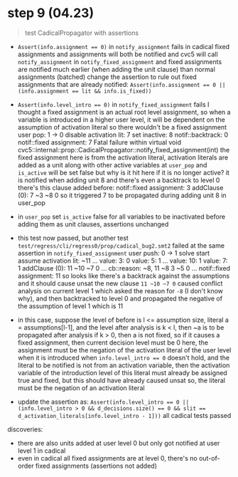 # step 9 (04.23)

> test CadicalPropagator with assertions

- `Assert(info.assignment == 0)` in `notify_assignment` fails
  in cadical fixed assignments and assignments will both be notified and cvc5 will call `notify_assignment` in `notify_fixed_assignment`
  and fixed assignments are notified much earlier (when adding the unit clause) than normal assignments (batched)
  change the assertion to rule out fixed assignments that are already notified:
  `Assert(info.assignment == 0 || (info.assignment == lit && info.is_fixed))`

- `Assert(info.level_intro == 0)` in `notify_fixed_assignment` fails
  I thought a fixed assignment is an actual root level assignment, so when a variable is introduced in a higher user level, it will be dependent on the assumption of activation literal so there wouldn't be a fixed assignment
    user pop: 1 -> 0
    disable activation lit: 7
    set inactive: 8
    notif::backtrack: 0
    notif::fixed assignment: 7
    Fatal failure within virtual void cvc5::internal::prop::CadicalPropagator::notify_fixed_assignment(int)
  the fixed assignment here is from the activation literal, activation literals are added as a unit along with other active variables at `user_pop` and `is_active` will be set false
  but why is it hit here if it is no longer active?
  it is notified when adding unit 8 and there's even a backtrack to level 0
  there's this clause added before:
    notif::fixed assignment: 3
    addClause (0): 7 ~3 ~8 0
  so it triggered 7 to be propagated during adding unit 8 in user_pop

- in `user_pop` set `is_active` false for all variables to be inactivated before adding them as unit clauses, assertions unchanged

- this test now passed, but another test `test/regress/cli/regress0/prop/cadical_bug2.smt2` failed at the same assertion in `notify_fixed_assignment`
    user push: 0 -> 1
    solve start
    assume activation lit: ~11
    ...
    value: 3: 0
    value: 5: 1
    ...
    value: 10: 1
    value: 7: 1
    addClause (0): 11 ~10 ~7 0
    ...
    cb::reason: ~8, 11 ~8 3 ~5 0
    ...
    notif::fixed assignment: 11
  so looks like there's a backtrack against the assumptions and it should cause unsat
  the new clause `11 ~10 ~7 0` caused conflict analysis on current level 1 which asked the reason for `-8` (I don't know why), and then backtracked to level 0 and propagated the negative of the assumption of level 1 which is 11

- in this case, suppose the level of before is l <= assumption size, literal a = assumptions[l-1], and the level after analysis is k < l, then ~a is to be propagated after analysis
  if k > 0, then a is not fixed, so if it causes a fixed assignment, then current decision level must be 0
  here, the assignment must be the negation of the activation literal of the user level when it is introduced
  when `info.level_intro == 0` doesn't hold, and the literal to be notified is not from an activation variable, then the activation variable of the introduction level of this literal must already be assigned true and fixed, but this should have already caused unsat
  so, the literal must be the negation of an activation literal

- update the assertion as:
  `Assert(info.level_intro == 0 || (info.level_intro > 0 && d_decisions.size() == 0 && slit == d_activation_literals[info.level_intro - 1]))`
  all cadical tests passed

discoveries:
- there are also units added at user level 0 but only got notified at user level 1 in cadical
- even in cadical all fixed assignments are at level 0, there's no out-of-order fixed assignments (assertions not added)
